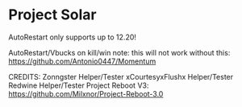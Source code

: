 # Project Solar

AutoRestart only supports up to 12.20!


AutoRestart/Vbucks on kill/win note: this will not work without this: https://github.com/Antonio0447/Momentum

CREDITS:
Zonngster Helper/Tester
xCourtesyxFlushx Helper/Tester
Redwine Helper/Tester
Project Reboot V3: https://github.com/Milxnor/Project-Reboot-3.0
